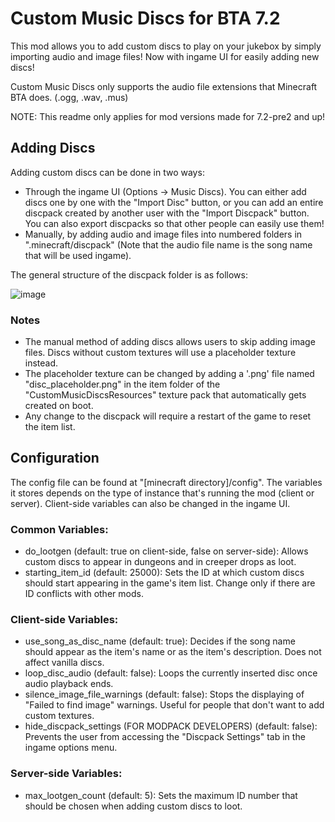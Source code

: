 # Custom Music Discs for BTA 7.2
This mod allows you to add custom discs to play on your jukebox by simply importing audio and image files! Now with ingame UI for easily adding new discs!

Custom Music Discs only supports the audio file extensions that Minecraft BTA does. (.ogg, .wav, .mus)

NOTE: This readme only applies for mod versions made for 7.2-pre2 and up!
## Adding Discs
Adding custom discs can be done in two ways:
- Through the ingame UI (Options -> Music Discs). You can either add discs one by one with the "Import Disc" button, or you can add an entire discpack created by another user with the "Import Discpack" button. You can also export discpacks so that other people can easily use them!
- Manually, by adding audio and image files into numbered folders in ".minecraft/discpack" (Note that the audio file name is the song name that will be used ingame).

The general structure of the discpack folder is as follows:

![image](https://github.com/user-attachments/assets/025d980a-8036-4956-b467-cce4e57806f2)

### Notes
- The manual method of adding discs allows users to skip adding image files. Discs without custom textures will use a placeholder texture instead. 
- The placeholder texture can be changed by adding a '.png' file named "disc_placeholder.png" in the item folder of the "CustomMusicDiscsResources" texture pack that automatically gets created on boot.
- Any change to the discpack will require a restart of the game to reset the item list.

## Configuration
The config file can be found at "[minecraft directory]/config". The variables it stores depends on the type of instance that's running the mod (client or server).
Client-side variables can also be changed in the ingame UI.

### Common Variables:
- do_lootgen (default: true on client-side, false on server-side): Allows custom discs to appear in dungeons and in creeper drops as loot.
- starting_item_id (default: 25000): Sets the ID at which custom discs should start appearing in the game's item list. Change only if there are ID conflicts with other mods.

### Client-side Variables:
- use_song_as_disc_name (default: true): Decides if the song name should appear as the item's name or as the item's description. Does not affect vanilla discs.
- loop_disc_audio (default: false): Loops the currently inserted disc once audio playback ends.
- silence_image_file_warnings (default: false): Stops the displaying of "Failed to find image" warnings. Useful for people that don't want to add custom textures.
- hide_discpack_settings (FOR MODPACK DEVELOPERS) (default: false): Prevents the user from accessing the "Discpack Settings" tab in the ingame options menu.

### Server-side Variables:
- max_lootgen_count (default: 5): Sets the maximum ID number that should be chosen when adding custom discs to loot.

